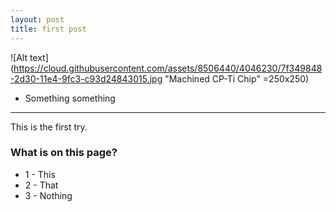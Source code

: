 ```yaml
---
layout: post
title: first post
---
```



![Alt text](https://cloud.githubusercontent.com/assets/8506440/4046230/7f349848-2d30-11e4-9fc3-c93d24843015.jpg "Machined CP-Ti Chip" =250x250)




* Something something

-----

This is the first try.

### What is on this page?

* 1 - This
* 2 - That
* 3 - Nothing
